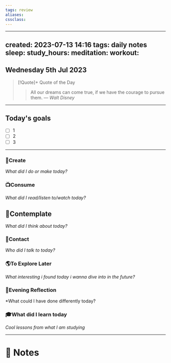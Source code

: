 ```yaml
---
tags: review
aliases:
cssclass:
---
```

 
---
created: 2023-07-13 14:16
tags: daily notes
sleep: 
study_hours: 
meditation: 
workout: 
---


## Wednesday 5th Jul 2023


> [!Quote]+ Quote of the Day  
> > All our dreams can come true, if we have the courage to pursue them.
> — <cite>Walt Disney</cite>

--- 
## Today's goals

- [ ] 1
- [ ] 2
- [ ] 3

---

### 🎨Create
*What did I do or make today?*

  
### 📺Consume
*What did I read/listen to/watch today?*

  
## 💭Contemplate
*What did I think about today?*


### 👬Contact
*Who did I talk to today?*

  
### 🌎To Explore Later
*What interesting i found today i wanna dive into in the future?*


### 🌃Evening Reflection
*What could I have done differently today?


### 🎓What did I learn today
*Cool lessons from what I am studying*

---
# 📝 Notes


